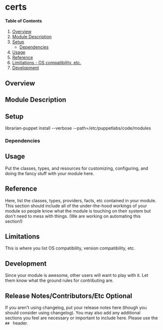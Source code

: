 # certs

#### Table of Contents

1. [Overview](#overview)
2. [Module Description](#module-description)
3. [Setup](#setup)
    * [Dependencies](#dependencies)
4. [Usage](#usage)
5. [Reference](#reference)
5. [Limitations - OS compatibility, etc.](#limitations)
6. [Development](#development)

## Overview


## Module Description


## Setup

librarian-puppet install --verbose --path=/etc/puppetlabs/code/modules

### Dependencies


## Usage

Put the classes, types, and resources for customizing, configuring, and doing
the fancy stuff with your module here.

## Reference

Here, list the classes, types, providers, facts, etc contained in your module.
This section should include all of the under-the-hood workings of your module so
people know what the module is touching on their system but don't need to mess
with things. (We are working on automating this section!)

## Limitations

This is where you list OS compatibility, version compatibility, etc.

## Development

Since your module is awesome, other users will want to play with it. Let them
know what the ground rules for contributing are.

## Release Notes/Contributors/Etc **Optional**

If you aren't using changelog, put your release notes here (though you should
consider using changelog). You may also add any additional sections you feel are
necessary or important to include here. Please use the `## ` header.
